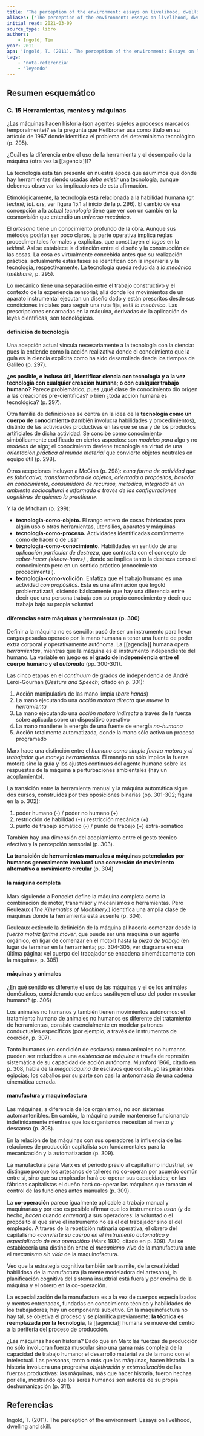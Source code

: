 ```yaml
---
title: 'The perception of the environment: essays on livelihood, dwelling and skill'
aliases: ['The perception of the environment: essays on livelihood, dwelling and skill', 'Ingold (2011)']
initial_read: 2021-03-09
source_type: libro
authors: 
    - Ingold, Tim
year: 2011
apa: 'Ingold, T. (2011). The perception of the environment: Essays on livelihood, dwelling and skill.'
tags:
    - 'nota-referencia'
    - 'leyendo'
---
```

## Resumen esquemático

### C. 15 Herramientas, mentes y máquinas

¿Las máquinas hacen historia (son agentes sujetos a procesos marcados temporalmente)? es la pregunta que Heilbroner usa como título en su artículo de 1967 donde identifica el problema del determinismo tecnológico (p. 295).

¿Cuál es la diferencia entre el uso de la herramienta y el desempeño de la máquina (otra vez la [[agencia]])?

La tecnología está tan presente en nuestra época que asumimos que donde hay herramientas siendo usadas *debe existir* una tecnología, aunque debemos observar las implicaciones de esta afirmación.

Etimológicamente, la tecnología está relacionada a la habilidad humana (*gr. techné; lat. ars*, ver figura 15.1 al inicio de la p. 296). El cambio de esa concepción a la actual *tecnología* tiene que ver con un cambio en la cosmovisión que entendió un *universo mecánico*.

El *artesano* tiene un conocimiento profundo de la obra. Aunque sus métodos podrían ser poco claros, la parte operativa implica reglas procedimentales formales y explícitas, que constituyen el *logos* en la *tekhné*. Así se establece la distinción entre el diseño y la construcción de las cosas. La cosa es virtualmente concebida antes que su realización práctica. actualmente estas fases se identifican con la ingeniería y la tecnología, respectivamente. La tecnología queda reducida a *lo mecánico* (*mékhané*, p. 295).

Lo mecánico tiene una separación entre el trabajo constructivo y el contexto de la experiencia sensorial; allá donde los movimientos de un aparato instrumental ejecutan un diseño dado y están prescritos desde sus condiciones iniciales para seguir una ruta fija, está *lo mecánico*. Las prescripciones encarnadas en la máquina, derivadas de la aplicación de leyes científicas, son tecnológicas.

#### definición de tecnología

Una acepción actual vincula necesariamente a la tecnología con la ciencia: pues la entiende como la acción realizativa donde el conocimiento que la guía es la ciencia explícita como ha sido desarrollada desde los tiempos de Galileo (p. 297).

**¿es posible, e incluso útil, identificar ciencia con tecnología y a la vez  tecnología con cualquier creación humana; o con cualquier trabajo humano?** Parece problemático, pues ¿qué clase de conocimiento dio origen a las creaciones pre-científicas? o bien ¿toda acción humana es tecnológica? (p. 297).

Otra familia de definiciones se centra en la idea de la **tecnología como un cuerpo de conocimiento** (también involucra habilidades y procedimientos), distinto de las actividades productivas en las que se usa y de los productos artificiales de dicha actividad. Se concibe como conocimiento simbólicamente codificado en ciertos aspectos: son *modelos para* algo  y no *modelos de* algo; el conocimiento deviene tecnología en virtud de una *orientación práctica al mundo material* que convierte objetos neutrales en equipo útil (p. 298).

Otras acepciones incluyen a McGinn (p. 298): *«una forma de actividad que es fabricativa, transformadora de objetos, orientada a propósitos, basada en conocimiento, consumidora de recursos, metódica, integrada en un ambiente sociocultural e informada a través de las configuraciones cognitivas de quienes la practican»*.

Y la de Mitcham (p. 299): 

- **tecnología-como-objeto.** El rango entero de cosas fabricadas para algún uso o otras herramientas, utensilios, aparatos y máquinas
- **tecnología-como-proceso.** Actividades identificadas comúnmente como de hacer o de usar
- **tecnología-como-conocimiento.** Habilidades en sentido de una *aplicación particular de destreza*, que contrasta con el concepto de *saber-hacer («know-how»)* , donde se implica tanto la destreza como el conocimiento pero en un sentido práctico (conocimiento procedimental).
- **tecnología-como-volición.** Enfatiza que el trabajo humano es una actividad *con propósitos*. Esta es una afirmación que Ingold problematizará, diciendo básicamente que hay una diferencia entre decir que una persona trabaja con su propio conocimiento y decir que trabaja bajo su propia voluntad

#### diferencias entre máquinas y herramientas (p. 300)

Definir a la máquina no es sencillo: pasó de ser un instrumento para llevar cargas pesadas operado por la mano humana a tener una fuente de poder extra corporal y operativamente autónoma. La [[agencia]] humana opera *herramientas*, mientras que la máquina es el instrumento independiente del humano. La variable en juego es el **grado de independencia entre el cuerpo humano y el *autómata*** (pp. 300-301).

Las cinco etapas en el *continuum* de grados de independencia de André Leroi-Gourhan (*Gesture and Speech*; citado en p. 301):

1. Acción manipulativa de las mano limpia (*bare hands*)
2. La mano ejecutando una *acción motora directa* que *mueve la herramienta*
3. La mano ejecutando una *acción motora indirecta* a través de la fuerza sobre aplicada sobre un dispositivo operativo
4. La mano mantiene la energía de una fuente de energía *no-humana*
5. Acción totalmente automatizada, donde la mano sólo activa un proceso programado 

Marx hace una distinción entre el *humano como simple fuerza motora y el trabajador que maneja herramientas*. El manejo no sólo implica la fuerza motora sino la guía y los ajustes continuos del agente humano sobre las respuestas de la máquina a perturbaciones ambientales (hay un acoplamiento).

La transición entre la herramienta manual y la máquina automática sigue dos cursos, construidos por tres oposiciones binarias (pp. 301-302; figura en la p. 302):

1. poder humano (-) / poder no humano (+)
2. restricción de habilidad (-) / restricción mecánica (+)
3.  punto de trabajo somático (-) / punto de trabajo (+) extra-somático

También hay una dimensión del acoplamiento entre el gesto técnico efectivo y la percepción sensorial (p. 303).

**La transición de herramientas manuales a máquinas potenciadas por humanos generalmente involucró una conversión de movimiento alternativo a movimiento circular** (p. 304)

#### la máquina completa

Marx siguiendo a Poncelet define la máquina completa como la combinación de motor, transmisor y mecanismos o herramientas. Pero Reuleaux (*The Kinematics of Machinery.*) identifica una amplia clase de máquinas donde la herramienta está ausente (p. 304).

Reuleaux extiende la definición de la máquina al hacerla comenzar desde la *fuerza motriz* (*prime mover*, que puede ser una máquina o un agente orgánico, en ligar de comenzar en el motor) hasta la *pieza de trabajo* (en lugar de terminar en la herramienta; pp. 304-305, ver diagrama en esa última página: «el cuerpo del trabajador se encadena cinemáticamente con la máquina», p. 305)

#### máquinas y animales

¿En qué sentido es diferente el uso de las máquinas y el de los animáles domésticos, considerando que ambos sustituyen el uso del poder muscular humano? (p. 306)

Los animales no humanos y también tienen movimientos autónomos: el tratamiento humano de animales no humanos es diferente del tratamiento de herramientas, consiste esencialmente en modelar patrones conductuales específicos (por ejemplo, a través de instrumentos de coerción, p. 307).

Tanto humanos (en condición de esclavos) como animales no humanos pueden ser reducidos a una *existencia de máquina* a través de represión sistemática de su capacidad de acción autónoma. Mumford 1966, citado en p. 308,  habla de la *megamáquina* de esclavos que construyó las pirámides egipcias; los caballos por su parte son casi la antonomasia de una cadena cinemática cerrada.

#### manufactura y maquinofactura

Las máquinas, a diferencia de los organismos, no son sistemas automantenibles. En cambio, la máquina puede mantenerse funcionando indefinidamente mientras que los organismos necesitan alimento y descanso (p. 308).

En la relación de las máquinas con sus operadores la influencia de las relaciones de producción capitalista son fundamentales para la mecanización y la automatización (p. 309).

La manufactura para Marx es el periodo previo al capitalismo industrial, se distingue porque los artesanos de talleres no co-operan por acuerdo común entre sí, sino que su empleador hará co-operar sus capacidades; en las fábricas capitalistas el dueño hará co-operar las máquinas que tomarán el control de las funciones antes manuales (p. 309).

La **co-operación** parece igualmente aplicable a trabajo manual y maquinarias y por eso es posible afirmar que los instrumentos *usan* (y de hecho, *hacen* cuando *entrenan*) a sus operadores: la voluntad o el propósito al que sirve el instrumento no es el del trabajador sino el del empleado. A través de la repetición rutinaria operativa, el obrero del capitalismo *«convierte su cuerpo en el instrumento automático y especializado de esa operación»* (Marx 1930, citado en p. 309). Así se establecería una distinción entre el *mecanismo vivo* de la manufactura ante el *mecanismo sin vida* de la maquinofactura.

Veo que la estrategia cognitiva también se trasmite, de la creatividad habilidosa de la manufactura (la mente modeladora del artesano), la planificación cognitiva del sistema insudtrial está fuera y por encima de la máquina y el obrero en la co-operación.

La especialización de la manufactura es a la vez de cuerpos especializados y mentes entrenadas, fundadas en conocimiento técnico y habilidades de los trabajadores; hay un componente subjetivo. En la maquinofactura no hay tal, se objetiva el proceso y se planifica previamente: **la técnica es reemplazada por la tecnología**, la [[agencia]] humana se mueve del centro a la periferia del proceso de producción.

¿Las máquinas hacen historia? Dado que en Marx las fuerzas de producción no sólo involucran fuerza muscular sino una gama más compleja de la capacidad de trabajo humano; el desarrollo material va de la mano con el intelectual. Las personas, tanto o más que las máquinas, hacen historia. La historia involucra una progresiva *objetivación* y *externalización* de las fuerzas productivas: las máquinas, más que hacer historia, fueron hechas por ella, mostrando que los seres humanos son autores de su propia deshumanización (p. 311).

## Referencias

Ingold, T. (2011). The perception of the environment: Essays on livelihood, dwelling and skill.
